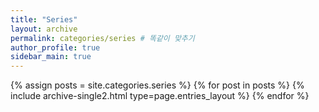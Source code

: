 ```yaml
---
title: "Series"
layout: archive
permalink: categories/series # 똑같이 맞추기
author_profile: true 
sidebar_main: true
---
```



{% assign posts = site.categories.series %} 
{% for post in posts %} {% include archive-single2.html type=page.entries_layout %} {% endfor %}


